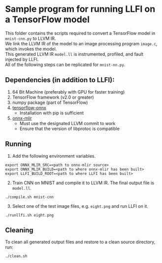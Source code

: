 # Sample program for running LLFI on a TensorFlow model

This folder contains the scripts required to convert a TensorFlow model in `mnist-cnn.py` to LLVM IR.\
We link the LLVM IR of the model to an image processing program `image.c`, which invokes the model.\
This generated LLVM IR `model.ll` is instrumented, profiled, and fault injected by LLFI.\
All of the following steps can be replicated for `mnist-nn.py`.

Dependencies (in addition to LLFI):
---
1. 64 Bit Machine (preferably with GPU for faster training)
2. TensorFlow framework (v2.0 or greater)
3. numpy package (part of TensorFlow)
4. [tensorflow-onnx](https://github.com/onnx/tensorflow-onnx)
   - Installation with pip is sufficient
5. [onnx-mlir](https://github.com/onnx/onnx-mlir)
   - Must use the designated LLVM commit to work
   - Ensure that the version of libprotoc is compatible

Running
---
1. Add the following environment variables.
```
export ONNX_MLIR_SRC=<path to onnx-mlir source>
export ONNX_MLIR_BUILD=<path to where onnx-mlir has been built>
export LLFI_BUILD_ROOT=<path to where LLFI has been built>
```

2. Train CNN on MNIST and compile it to LLVM IR. The final output file is `model.ll`.
```
./compile.sh mnist-cnn
```

3. Select one of the test image files, e.g. `eight.png` and run LLFI on it.
```
./runllfi.sh eight.png
```

Cleaning
---
To clean all generated output files and restore to a clean source directory, run:

```
./clean.sh
```

